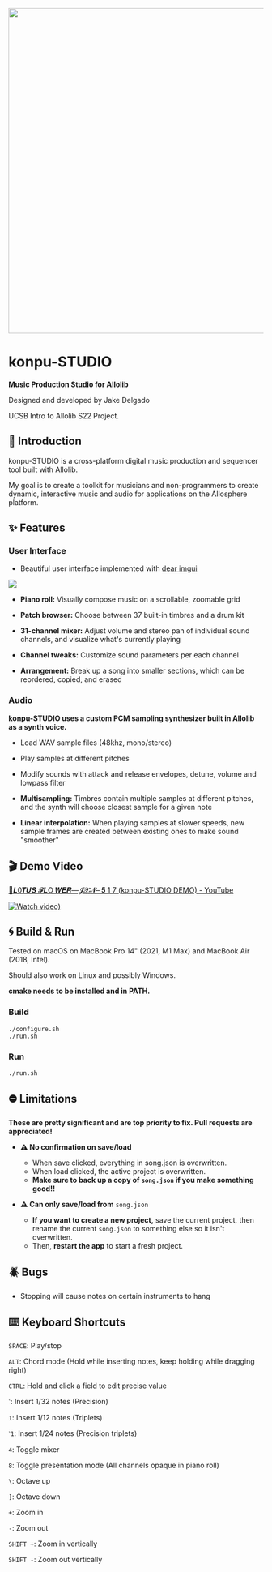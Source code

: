 <p align="center">
  <img width="642" src="https://github.com/jakedel/konpu-STUDIO/raw/main/res/logo.png" />
</p>

# konpu-STUDIO
**Music Production Studio for Allolib**

Designed and developed by Jake Delgado

UCSB Intro to Allolib S22 Project.

## 🎹 Introduction

konpu-STUDIO is a cross-platform digital music production and sequencer tool built with Allolib.

My goal is to create a toolkit for musicians and non-programmers to create dynamic, interactive music and audio for applications on the Allosphere platform.

## ✨ Features

### User Interface

- Beautiful user interface implemented with [dear imgui](https://github.com/ocornut/imgui)

<img src="https://github.com/jakedel/konpu-STUDIO/raw/main/res/screenshot.png" />

- **Piano roll:** Visually compose music on a scrollable, zoomable grid

- **Patch browser:** Choose between 37 built-in timbres and a drum kit

- **31-channel mixer:** Adjust volume and stereo pan of individual sound channels, and visualize what's currently playing

- **Channel tweaks:** Customize sound parameters per each channel

- **Arrangement:** Break up a song into smaller sections, which can be reordered, copied, and erased

### Audio
**konpu-STUDIO uses a custom PCM sampling synthesizer built in Allolib as a synth voice.**

- Load WAV sample files (48khz, mono/stereo)

- Play samples at different pitches

- Modify sounds with attack and release envelopes, detune, volume and lowpass filter

- **Multisampling:** Timbres contain multiple samples at different pitches, and the synth will choose closest sample for a given note

- **Linear interpolation:** When playing samples at slower speeds, new sample frames are created between existing ones to make sound "smoother"

## 🎬 Demo Video

[🪷𝑳0𝑻𝑼𝑺 𝓕𝑳O 𝑾𝑬𝑹—𝓙𝓧𝓝– 𝟓 1 7 (konpu-STUDIO DEMO) - YouTube](https://youtu.be/9E5Ht68v2qE)

[![Watch video)](https://img.youtube.com/vi/9E5Ht68v2qE/0.jpg)](https://youtu.be/9E5Ht68v2qE)

## 🌀 Build & Run

Tested on macOS on MacBook Pro 14" (2021, M1 Max) and MacBook Air (2018, Intel).

Should also work on Linux and possibly Windows.

**cmake needs to be installed and in PATH.**

### Build
```
./configure.sh
./run.sh
```

### Run
```
./run.sh
```

## ⛔️ Limitations

**These are pretty significant and are top priority to fix. Pull requests are appreciated!**

- **⚠️ No confirmation on save/load**
  - When save clicked, everything in song.json is overwritten.
  - When load clicked, the active project is overwritten.
  - **Make sure to back up a copy of `song.json` if you make something good!!**

- **⚠️ Can only save/load from** `song.json`
  - **If you want to create a new project,** save the current project, then rename the current `song.json` to something else so it isn't overwritten.
  - Then, **restart the app** to start a fresh project.

## 🪲 Bugs

- Stopping will cause notes on certain instruments to hang

## ⌨️ Keyboard Shortcuts

`SPACE`: Play/stop

`ALT`: Chord mode (Hold while inserting notes, keep holding while dragging right)

`CTRL`: Hold and click a field to edit precise value

`ˋ`: Insert 1/32 notes (Precision)

`1`: Insert 1/12 notes (Triplets)

`ˋ1`: Insert 1/24 notes (Precision triplets)

`4`: Toggle mixer

`8`: Toggle presentation mode (All channels opaque in piano roll)

`\`: Octave up

`]`: Octave down

`+`: Zoom in

`-`: Zoom out

`SHIFT +`: Zoom in vertically

`SHIFT -`: Zoom out vertically
